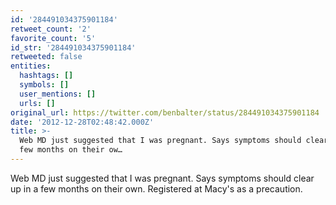 ```yaml
---
id: '284491034375901184'
retweet_count: '2'
favorite_count: '5'
id_str: '284491034375901184'
retweeted: false
entities:
  hashtags: []
  symbols: []
  user_mentions: []
  urls: []
original_url: https://twitter.com/benbalter/status/284491034375901184
date: '2012-12-28T02:48:42.000Z'
title: >-
  Web MD just suggested that I was pregnant. Says symptoms should clear up in a
  few months on their ow…
---
```


Web MD just suggested that I was pregnant. Says symptoms should clear up in a few months on their own. Registered at Macy's as a precaution.
